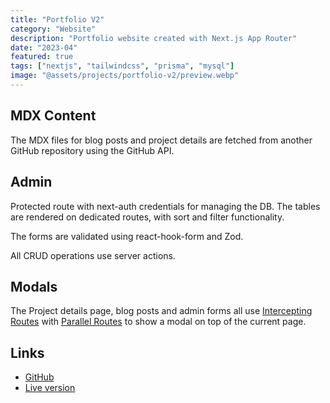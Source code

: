 ```yaml
---
title: "Portfolio V2"
category: "Website"
description: "Portfolio website created with Next.js App Router"
date: "2023-04"
featured: true
tags: ["nextjs", "tailwindcss", "prisma", "mysql"]
image: "@assets/projects/portfolio-v2/preview.webp"
---
```


## MDX Content

The MDX files for blog posts and project details are fetched from another GitHub repository using the GitHub API.

## Admin

Protected route with next-auth credentials for managing the DB. The tables are rendered on dedicated routes, with sort and filter functionality.

The forms are validated using react-hook-form and Zod.

All CRUD operations use server actions.

## Modals

The Project details page, blog posts and admin forms all use [Intercepting Routes](https://nextjs.org/docs/app/building-your-application/routing/intercepting-routes) with [Parallel Routes](https://nextjs.org/docs/app/building-your-application/routing/parallel-routes) to show a modal on top of the current page.

## Links

- [GitHub](https://github.com/Jaycedam/portfolio-next)
- [Live version](https://portfolio-next-jaycedams-projects.vercel.app)
